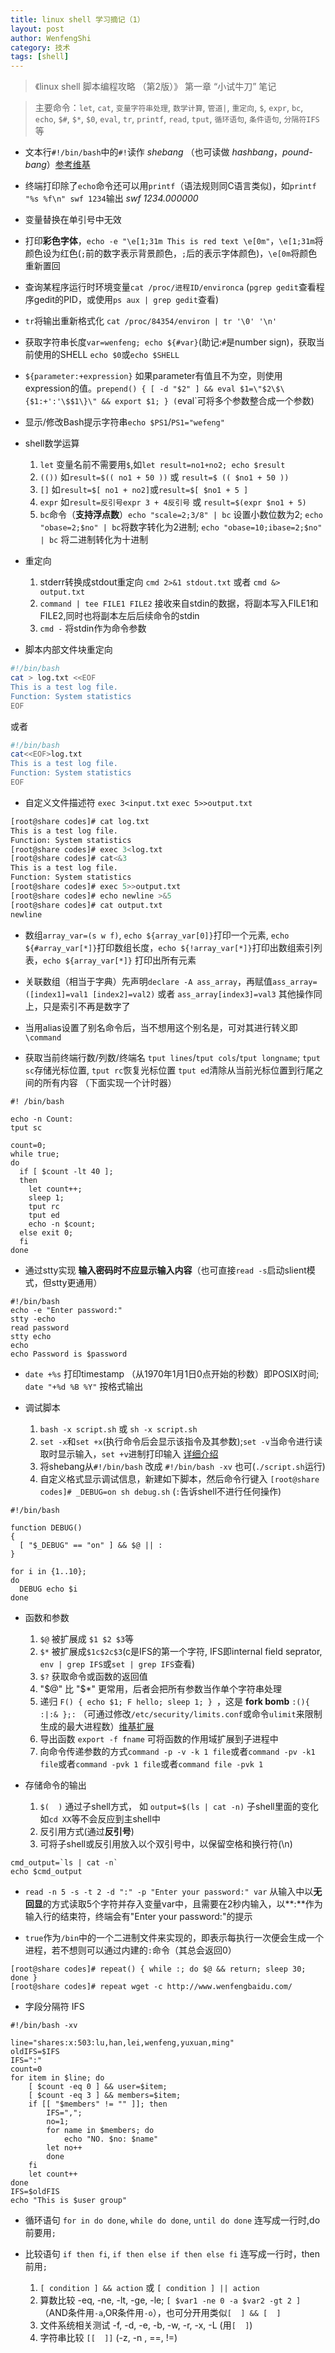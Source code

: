 ```yaml
---
title: linux shell 学习摘记（1）
layout: post
author: WenfengShi
category: 技术
tags: [shell]
---
```

  
> 《linux shell 脚本编程攻略 （第2版）》 第一章 “小试牛刀” 笔记  

> 主要命令：`let`, `cat`, `变量字符串处理`, `数学计算`, `管道|`, `重定向`, `$`, `expr`, `bc`, `echo`, `$#`, `$*`, `$0`, `eval`, `tr`, `printf`, `read`, `tput`, `循环语句`, `条件语句`, `分隔符IFS`等

- 文本行`#!/bin/bash`中的`#!`读作 *shebang* （也可读做 *hashbang*，*pound-bang*）[参考维基](https://en.wikipedia.org/wiki/Shebang_(Unix))

- 终端打印除了`echo`命令还可以用`printf`（语法规则同C语言类似)，如`printf "%s %f\n" swf 1234`输出 *swf 1234.000000*

- 变量替换在单引号中无效

- 打印**彩色字体**，`echo -e "\e[1;31m This is red text \e[0m"`，`\e[1;31m`将颜色设为红色(`;`前的数字表示背景颜色，`;`后的表示字体颜色)，`\e[0m`将颜色重新置回

- 查询某程序运行时环境变量`cat /proc/进程ID/environca` (`pgrep gedit`查看程序gedit的PID，或使用`ps aux | grep gedit`查看)

- `tr`将输出重新格式化 `cat /proc/84354/environ | tr '\0' '\n'`
 
- 获取字符串长度`var=wenfeng; echo ${#var}`(助记:`#`是number sign)，获取当前使用的SHELL `echo $0`或`echo $SHELL`

- `${parameter:+expression}` 如果parameter有值且不为空，则使用expression的值。`prepend() { [ -d "$2" ] && eval $1=\"$2\$\{$1:+':'\$$1\}\" && export $1; } (`eval`可将多个参数整合成一个参数)

- 显示/修改Bash提示字符串`echo $PS1`/`PS1="wefeng"`

- shell数学运算

    1. `let` 变量名前不需要用`$`,如`let result=no1+no2; echo $result`
    2. `(())` 如`result=$(( no1 + 50 ))` 或 `result=$ (( $no1 + 50 ))`
    3. `[]` 如`result=$[ no1 + no2]`或`result=$[ $no1 + 5 ]`
    4. `expr` 如`result=反引号expr 3 + 4反引号` 或 `result=$(expr $no1 + 5)`
    5. `bc`命令（**支持浮点数**）`echo "scale=2;3/8" | bc` 设置小数位数为2; `echo "obase=2;$no" | bc`将数字转化为2进制; `echo "obase=10;ibase=2;$no" | bc` 将二进制转化为十进制

- 重定向 
    1. stderr转换成stdout重定向 `cmd 2>&1 stdout.txt` 或者 `cmd &> output.txt`
    2. `command | tee FILE1 FILE2` 接收来自stdin的数据，将副本写入FILE1和FILE2,同时也将副本左后后续命令的stdin
    3. `cmd -` 将stdin作为命令参数

- 脚本内部文件块重定向

```sh
#!/bin/bash
cat > log.txt <<EOF
This is a test log file.
Function: System statistics
EOF
```

或者

```sh
#!/bin/bash
cat<<EOF>log.txt
This is a test log file.
Function: System statistics
EOF
```

- 自定义文件描述符 `exec 3<input.txt` `exec 5>>output.txt`

```bash
[root@share codes]# cat log.txt 
This is a test log file.
Function: System statistics
[root@share codes]# exec 3<log.txt 
[root@share codes]# cat<&3
This is a test log file.
Function: System statistics
[root@share codes]# exec 5>>output.txt
[root@share codes]# echo newline >&5
[root@share codes]# cat output.txt 
newline
```

- 数组`array_var=(s w f)`, `echo ${array_var[0]}`打印一个元素, `echo ${#array_var[*]}`打印数组长度，`echo ${!array_var[*]}`打印出数组索引列表，`echo ${array_var[*]}` 打印出所有元素

- 关联数组（相当于字典）先声明`declare -A ass_array`，再赋值`ass_array=([index1]=val1 [index2]=val2)` 或者 `ass_array[index3]=val3` 其他操作同上，只是索引不再是数字了

- 当用alias设置了别名命令后，当不想用这个别名是，可对其进行转义即 `\command`

- 获取当前终端行数/列数/终端名 `tput lines`/`tput cols`/`tput longname`; `tput sc`存储光标位置, `tput rc`恢复光标位置 `tput ed`清除从当前光标位置到行尾之间的所有内容 （下面实现一个计时器）

```
#! /bin/bash

echo -n Count:
tput sc

count=0;
while true;
do
  if [ $count -lt 40 ];
  then
    let count++;
    sleep 1;
    tput rc
    tput ed
    echo -n $count;
  else exit 0;
  fi
done
```

- 通过stty实现 **输入密码时不应显示输入内容**（也可直接`read -s`启动slient模式，但stty更通用）

```
#!/bin/bash
echo -e "Enter password:"
stty -echo
read password
stty echo
echo
echo Password is $password
```

- `date +%s` 打印timestamp （从1970年1月1日0点开始的秒数）即POSIX时间; `date "+%d %B %Y"` 按格式输出

- 调试脚本
    1. `bash -x script.sh` 或 `sh -x script.sh`
    2. `set -x`和`set +x`(执行命令后会显示该指令及其参数);`set -v`当命令进行读取时显示输入，`set +v`进制打印输入 [详细介绍](http://man.linuxde.net/set)
    3. 将shebang从`#!/bin/bash` 改成 `#!/bin/bash -xv` 也可(`./script.sh`运行)
    4. 自定义格式显示调试信息，新建如下脚本，然后命令行键入 `[root@share codes]# _DEBUG=on sh debug.sh` (`:`告诉shell不进行任何操作)

```
#!/bin/bash

function DEBUG()
{
  [ "$_DEBUG" == "on" ] && $@ || :
}

for i in {1..10};
do
  DEBUG echo $i
done
```

- 函数和参数
    1. `$@` 被扩展成 `$1 $2 $3`等
    2. `$*` 被扩展成`$1c$2c$3`(c是IFS的第一个字符, IFS即internal field seprator, `env | grep IFS`或`set | grep IFS`查看)
    3. `$?` 获取命令或函数的返回值
    4. "$@" 比 "$*" 更常用，后者会把所有参数当作单个字符串处理
    5. 递归 `F() { echo $1; F hello; sleep 1; } `，这是 **fork bomb** `:(){ :|:& };:` （可通过修改`/etc/security/limits.conf`或命令`ulimit`来限制生成的最大进程数）[维基扩展](https://en.wikipedia.org/wiki/Fork_bomb)
    6. 导出函数 `export -f fname` 可将函数的作用域扩展到子进程中
    7. 向命令传递参数的方式`command -p -v -k 1 file`或者`command -pv -k1 file`或者`command -pvk 1 file`或者`command file -pvk 1`

- 存储命令的输出
    1. `$(  )` 通过子shell方式， 如 `output=$(ls | cat -n)` 子shell里面的变化如`cd XX`等不会反应到主shell中
    2. 反引用方式(通过**反引号**)
    3. 可将子shell或反引用放入以个双引号中，以保留空格和换行符(\n)

```
cmd_output=`ls | cat -n`
echo $cmd_output
```

- `read -n 5 -s -t 2 -d ":" -p "Enter your password:" var` 从输入中以**无回显**的方式读取5个字符并存入变量var中，且需要在2秒内输入，以**:**作为输入行的结束符，终端会有"Enter your password:"的提示

- `true`作为`/bin`中的一个二进制文件来实现的，即表示每执行一次便会生成一个进程，若不想则可以通过内建的`:`命令（其总会返回0）

```shell
[root@share codes]# repeat() { while :; do $@ && return; sleep 30; done }
[root@share codes]# repeat wget -c http://www.wenfengbaidu.com/
```
 
- 字段分隔符 IFS

```
#!/bin/bash -xv

line="shares:x:503:lu,han,lei,wenfeng,yuxuan,ming"
oldIFS=$IFS
IFS=":"
count=0
for item in $line; do
    [ $count -eq 0 ] && user=$item;
    [ $count -eq 3 ] && members=$item;
    if [[ "$members" != "" ]]; then
        IFS=",";
        no=1;
        for name in $members; do
            echo "NO. $no: $name"
        let no++
        done
    fi
    let count++
done
IFS=$oldFIS
echo "This is $user group"
```

- 循环语句 `for in do done`, `while do done`, `until do done` 连写成一行时,do前要用`;`

- 比较语句 `if then fi`, `if then else if then else fi` 连写成一行时，then前用`;`
    1. `[ condition ] && action` 或 `[ condition ] || action`
    2. 算数比较 -eq, -ne, -lt, -ge, -le; `[ $var1 -ne 0 -a $var2 -gt 2 ]`（AND条件用`-a`,OR条件用`-o`），也可分开用类似`[  ] && [  ]`
    3. 文件系统相关测试 -f, -d, -e, -b, -w, -r, -x, -L (用`[  ]`)
    4. 字符串比较 `[[  ]]` (-z, -n , ==, !=)

